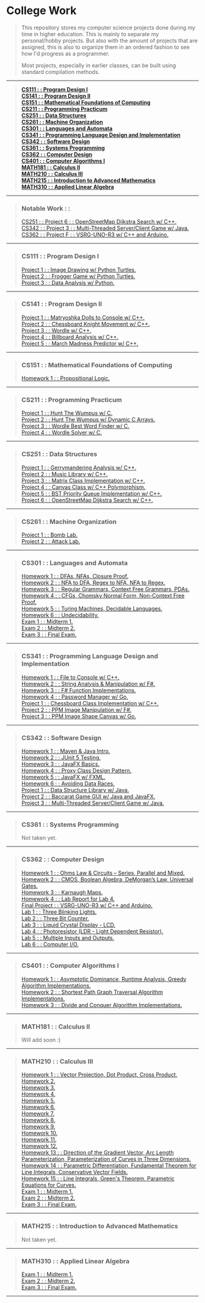 # College Work
> This repository stores my computer science projects done during my time in higher education.
> This is mainly to separate my personal/hobby projects.
> But also with the amount of projects that are assigned,
> this is also to organize them in an ordered fashion to see how I'd progress as a programmer.
> 
> Most projects, especially in earlier classes, can be built using standard compilation methods.
---
> [**CS111 : : Program Design I**](#cs111---program-design-i "CS111")   
> [**CS141 : : Program Design II**](#cs141---program-design-ii "CS141")  
> [**CS151 : : Mathematical Foundations of Computing**](#cs151---mathematical-foundations-of-computing "CS151")  
> [**CS211 : : Programming Practicum**](#cs211---programming-practicum "CS211")  
> [**CS251 : : Data Structures**](#cs251---data-structures "CS251")  
> [**CS261 : : Machine Organization**](#cs261---machine-organization "CS261")  
> [**CS301 : : Languages and Automata**](#cs301---languages-and-automata "CS301")  
> [**CS341 : : Programming Language Design and Implementation**](#cs341---programming-language-design-and-implementation "CS341")  
> [**CS342 : : Software Design**](#cs342---software-design "CS342")  
> [**CS361 : : Systems Programming**](#cs361---systems-programming "CS361")  
> [**CS362 : : Computer Design**](#cs362---computer-design "CS362")  
> [**CS401 : : Computer Algorithms I**](#cs401---computer-algorithms-i "CS401")  
> [**MATH181 : : Calculus II**](#math181---calculus-ii "MATH181")  
> [**MATH210 : : Calculus III**](#math210---calculus-iii "MATH210")  
> [**MATH215 : : Introduction to Advanced Mathematics**](#math215---introduction-to-advanced-mathematics "MATH215")  
> [**MATH310 : : Applied Linear Algebra**](#math310---applied-linear-algebra "MATH310")
---  
> ### Notable Work : :  
> [CS251 : : Project 6 : : OpenStreetMap Dijkstra Search w/ C++.](https://github.com/typeRYOON/College-Work/tree/main/CS251/Project-6 "CS251-Project-6")  
> [CS342 : : Project 3 : : Multi-Threaded Server/Client Game w/ Java.](https://github.com/typeRYOON/College-Work/tree/main/CS342/Projects/Project-3 "Project 3")  
> [CS362 : : Project F : : VSRG-UNO-R3 w/ C++ and Arduino.](https://github.com/typeRYOON/VSRG-UNO-R3 "VSRG-UNO-R3")  
---
> ### CS111 : : Program Design I
> [Project 1 : : Image Drawing w/ Python Turtles.](https://github.com/typeRYOON/College-Work/tree/main/CS111/Project-1 "CS111-Project-1")  
> [Project 2 : : Frogger Game w/ Python Turtles.](https://github.com/typeRYOON/College-Work/tree/main/CS111/Project-2 "CS111-Project-2")  
> [Project 3 : : Data Analysis w/ Python.](https://github.com/typeRYOON/College-Work/tree/main/CS111/Project-3 "CS111-Project-3")
---
> ### CS141 : : Program Design II
> [Project 1 : : Matryoshka Dolls to Console w/ C++.](https://github.com/typeRYOON/College-Work/blob/main/CS141/Project-1 "CS141-Project-1")  
> [Project 2 : : Chessboard Knight Movement w/ C++.](https://github.com/typeRYOON/College-Work/blob/main/CS141/Project-2 "CS141-Project-2")  
> [Project 3 : : Wordle w/ C++.](https://github.com/typeRYOON/College-Work/blob/main/CS141/Project-3 "CS141-Project-3")  
> [Project 4 : : Billboard Analysis w/ C++.](https://github.com/typeRYOON/College-Work/blob/main/CS141/Project-4 "CS141-Project-4")  
> [Project 5 : : March Madness Predictor w/ C++.](https://github.com/typeRYOON/College-Work/blob/main/CS141/Project-5 "CS141-Project-5")
---
> ### CS151 : : Mathematical Foundations of Computing
> [Homework 1 : : Propositional Logic.](https://github.com/typeRYOON/College-Work/blob/main/CS151/Homework/HW-1/CS151-HW-1.pdf "CS151-HW-1")
---
> ### CS211 : : Programming Practicum
> [Project 1 : : Hunt The Wumpus w/ C.](https://github.com/typeRYOON/College-Work/tree/main/CS211/Project-1 "CS211-Project-1")  
> [Project 2 : : Hunt The Wumpus w/ Dynamic C Arrays.](https://github.com/typeRYOON/College-Work/tree/main/CS211/Project-2 "CS211-Project-2")  
> [Project 3 : : Wordle Best Word Finder w/ C.](https://github.com/typeRYOON/College-Work/tree/main/CS211/Project-3 "CS211-Project-3")  
> [Project 4 : : Wordle Solver w/ C.](https://github.com/typeRYOON/College-Work/blob/main/CS211/Project-4 "CS211-Project-4")
---
> ### CS251 : : Data Structures
> [Project 1 : : Gerrymandering Analysis w/ C++.](https://github.com/typeRYOON/College-Work/tree/main/CS251/Project-1 "CS251-Project-1")  
> [Project 2 : : Music Library w/ C++.](https://github.com/typeRYOON/College-Work/tree/main/CS251/Project-2 "CS251-Project-2")  
> [Project 3 : : Matrix Class Implementation w/ C++.](https://github.com/typeRYOON/College-Work/tree/main/CS251/Project-3 "CS251-Project-3")  
> [Project 4 : : Canvas Class w/ C++ Polymorphism.](https://github.com/typeRYOON/College-Work/tree/main/CS251/Project-4 "CS251-Project-4")  
> [Project 5 : : BST Priority Queue Implementation w/ C++.](https://github.com/typeRYOON/College-Work/tree/main/CS251/Project-5 "CS251-Project-5")  
> [Project 6 : : OpenStreetMap Dijkstra Search w/ C++.](https://github.com/typeRYOON/College-Work/tree/main/CS251/Project-6 "CS251-Project-6")  
---
> ### CS261 : : Machine Organization
> [Project 1 : : Bomb Lab.](https://github.com/typeRYOON/College-Work/tree/main/CS261/Bomb-Lab "CS261-Project-1")  
> [Project 2 : : Attack Lab.](https://github.com/typeRYOON/College-Work/tree/main/CS261/Attack-Lab "CS261-Project-2")
---
> ### CS301 : : Languages and Automata
> [Homework 1 : : DFAs, NFAs, Closure Proof.](https://github.com/typeRYOON/College-Work/blob/main/CS301/Homework/HW-1/CS301-HW-1.pdf "CS301-HW-1")  
> [Homework 2 : : NFA to DFA, Regex to NFA, NFA to Regex.](https://github.com/typeRYOON/College-Work/blob/main/CS301/Homework/HW-2/CS401-HW-2.pdf "CS301-HW-2")  
> [Homework 3 : : Regular Grammars, Context Free Grammars, PDAs.](https://github.com/typeRYOON/College-Work/blob/main/CS301/Homework/HW-3/CS301-HW-3.pdf "CS301-HW-3")  
> [Homework 4 : : CFGs, Chomsky Normal Form, Non-Context Free Proof.](https://github.com/typeRYOON/College-Work/blob/main/CS301/Homework/HW-4/CS301-HW-4.pdf "CS301-HW-4")  
> [Homework 5 : : Turing Machines, Decidable Languages.](https://github.com/typeRYOON/College-Work/blob/main/CS301/Homework/HW-5/CS301-HW-5.pdf "CS301-HW-5")  
> [Homework 6 : : Undecidability.](https://github.com/typeRYOON/College-Work/blob/main/CS301/Homework/HW-6/CS401-HW-6.pdf "CS301-HW-6")  
> [Exam 1 : : Midterm 1.](https://github.com/typeRYOON/College-Work/blob/main/CS301/Exams/Exam-1/CS301-Exam-1.pdf "CS301-Exam-1")  
> [Exam 2 : : Midterm 2.](https://github.com/typeRYOON/College-Work/blob/main/CS301/Exams/Exam-2/CS301-Exam-2.pdf "CS301-Exam-2")  
> [Exam 3 : : Final Exam.](https://github.com/typeRYOON/College-Work/blob/main/CS301/Exams/Exam-3/CS301-Exam-3.pdf "CS301-Exam-3")  
---
> ### CS341 : : Programming Language Design and Implementation
> [Homework 1 : : File to Console w/ C++.](https://github.com/typeRYOON/College-Work/tree/main/CS341/Homework/HW-1 "CS341-HW-1")  
> [Homework 2 : : String Analysis & Manipulation w/ F#.](https://github.com/typeRYOON/College-Work/tree/main/CS341/Homework/HW-2 "CS341-HW-2")  
> [Homework 3 : : F# Function Implementations.](https://github.com/typeRYOON/College-Work/tree/main/CS341/Homework/HW-3 "CS341-HW-3")  
> [Homework 4 : : Password Manager w/ Go.](https://github.com/typeRYOON/College-Work/tree/main/CS341/Homework/HW-4 "CS341-HW-4")  
> [Project 1 : : Chessboard Class Implementation w/ C++.](https://github.com/typeRYOON/College-Work/tree/main/CS341/Projects/Project-1 "CS341-Project-1")  
> [Project 2 : : PPM Image Manipulation w/ F#.](https://github.com/typeRYOON/College-Work/tree/main/CS341/Projects/Project-2 "CS341-Project-2")  
> [Project 3 : : PPM Image Shape Canvas w/ Go.](https://github.com/typeRYOON/College-Work/tree/main/CS341/Projects/Project-3 "CS341-Project-3")  
---
> ### CS342 : : Software Design
> [Homework 1 : : Maven & Java Intro.](https://github.com/typeRYOON/College-Work/blob/main/CS342/Homework/HW-1 "CS342-HW-1")  
> [Homework 2 : : JUnit 5 Testing.](https://github.com/typeRYOON/College-Work/blob/main/CS342/Homework/HW-2 "CS342-HW-2")  
> [Homework 3 : : JavaFX Basics.](https://github.com/typeRYOON/College-Work/blob/main/CS342/Homework/HW-3 "CS342-HW-3")  
> [Homework 4 : : Proxy Class Design Pattern.](https://github.com/typeRYOON/College-Work/blob/main/CS342/Homework/HW-4 "CS342-HW-4")  
> [Homework 5 : : JavaFX w/ FXML.](https://github.com/typeRYOON/College-Work/blob/main/CS342/Homework/HW-5 "CS342-HW-5")  
> [Homework 6 : : Avoiding Data Races.](https://github.com/typeRYOON/College-Work/blob/main/CS342/Homework/HW-6 "CS342-HW-6")  
> [Project 1 : : Data Structure Library w/ Java.](https://github.com/typeRYOON/College-Work/tree/main/CS342/Projects/Project-1 "Project 1")  
> [Project 2 : : Baccarat Game GUI w/ Java and JavaFX.](https://github.com/typeRYOON/College-Work/tree/main/CS342/Projects/Project-2 "Project 2")  
> [Project 3 : : Multi-Threaded Server/Client Game w/ Java.](https://github.com/typeRYOON/College-Work/tree/main/CS342/Projects/Project-3 "Project 3")  
---
> ### CS361 : : Systems Programming
> Not taken yet.
---
> ### CS362 : : Computer Design
> [Homework 1 : :  Ohms Law & Circuits – Series, Parallel and Mixed.](https://github.com/typeRYOON/College-Work/tree/main/CS362/Homework/HW-1/CS362-HW-1.pdf "CS362-HW-1")  
> [Homework 2 : : CMOS, Boolean Algebra, DeMorgan’s Law, Universal Gates.](https://github.com/typeRYOON/College-Work/tree/main/CS362/Homework/HW-2/CS362-HW-2.pdf "CS362-HW-2")  
> [Homework 3 : : Karnaugh Maps.](https://github.com/typeRYOON/College-Work/tree/main/CS362/Homework/HW-3/CS362-HW-3.pdf "CS362-HW-3")  
> [Homework 4 : : Lab Report for Lab 4.](https://github.com/typeRYOON/College-Work/tree/main/CS362/Homework/HW-4/CS362-HW-4.pdf "CS362-HW-4")  
> [Final Project : : VSRG-UNO-R3 w/ C++ and Arduino.](https://github.com/typeRYOON/VSRG-UNO-R3 "VSRG-UNO-R3")  
> [Lab 1 : : Three Blinking Lights.](https://github.com/typeRYOON/College-Work/tree/main/CS362/Labs/Lab-01 "CS362-Lab-1")  
> [Lab 2 : : Three Bit Counter.](https://github.com/typeRYOON/College-Work/tree/main/CS362/Labs/Lab-02 "CS362-Lab-2")  
> [Lab 3 : : Liquid Crystal Display - LCD.](https://github.com/typeRYOON/College-Work/tree/main/CS362/Labs/Lab-03 "CS362-Lab-3")  
> [Lab 4 : : Photoresistor (LDR - Light Dependent Resistor).](https://github.com/typeRYOON/College-Work/tree/main/CS362/Labs/Lab-04 "CS362-Lab-4")  
> [Lab 5 : : Multiple Inputs and Outputs.](https://github.com/typeRYOON/College-Work/tree/main/CS362/Labs/Lab-05 "CS362-Lab-5")  
> [Lab 6 : : Computer I/O.](https://github.com/typeRYOON/College-Work/tree/main/CS362/Labs/Lab-06 "CS362-Lab-6")
---
> ### CS401 : : Computer Algorithms I
> [Homework 1 : : Asymptotic Dominance, Runtime Analysis, Greedy Algorithm Implementations.](https://github.com/typeRYOON/College-Work/blob/main/CS401/HW-1/CS401-HW-1.pdf "CS401-HW-1")  
> [Homework 2 : : Shortest Path Graph Traversal Algorithm Implementations.](https://github.com/typeRYOON/College-Work/blob/main/CS401/HW-2/CS401-HW-2.pdf "CS401-HW-2")  
> [Homework 3 : : Divide and Conquer Algorithm Implementations.](https://github.com/typeRYOON/College-Work/blob/main/CS401/HW-3/CS401-HW-3.pdf "CS401-HW-3")
---
> ### MATH181 : : Calculus II
> Will add soon :)
---
> ### MATH210 : : Calculus III
> [Homework 1 : : Vector Projection, Dot Product, Cross Product.](https://github.com/typeRYOON/College-Work/tree/main/MATH210/Homework/HW-01/MATH210-HW-01.pdf "MATH210-HW-1")  
> [Homework 2.](https://github.com/typeRYOON/College-Work/tree/main/MATH210/Homework/HW-02/MATH210-HW-02.pdf "MATH210-HW-2")  
> [Homework 3.](https://github.com/typeRYOON/College-Work/tree/main/MATH210/Homework/HW-03/MATH210-HW-03.pdf "MATH210-HW-3")  
> [Homework 4.](https://github.com/typeRYOON/College-Work/tree/main/MATH210/Homework/HW-04/MATH210-HW-04.pdf "MATH210-HW-4")  
> [Homework 5.](https://github.com/typeRYOON/College-Work/tree/main/MATH210/Homework/HW-05/MATH210-HW-05.pdf "MATH210-HW-5")  
> [Homework 6.](https://github.com/typeRYOON/College-Work/tree/main/MATH210/Homework/HW-06/MATH210-HW-06.pdf "MATH210-HW-6")  
> [Homework 7.](https://github.com/typeRYOON/College-Work/tree/main/MATH210/Homework/HW-07/MATH210-HW-07.pdf "MATH210-HW-7")  
> [Homework 8.](https://github.com/typeRYOON/College-Work/tree/main/MATH210/Homework/HW-08/MATH210-HW-08.pdf "MATH210-HW-8")  
> [Homework 9.](https://github.com/typeRYOON/College-Work/tree/main/MATH210/Homework/HW-09/MATH210-HW-09.pdf "MATH210-HW-9")  
> [Homework 10.](https://github.com/typeRYOON/College-Work/tree/main/MATH210/Homework/HW-10/MATH210-HW-10.pdf "MATH210-HW-10")  
> [Homework 11.](https://github.com/typeRYOON/College-Work/tree/main/MATH210/Homework/HW-11/MATH210-HW-11.pdf "MATH210-HW-11")  
> [Homework 12.](https://github.com/typeRYOON/College-Work/tree/main/MATH210/Homework/HW-12/MATH210-HW-12.pdf "MATH210-HW-12")  
> [Homework 13 : : Direction of the Gradient Vector, Arc Length Parameterization, Parameterization of Curves in Three Dimensions.](https://github.com/typeRYOON/College-Work/tree/main/MATH210/Homework/HW-13/MATH210-HW-13.pdf "MATH210-HW-13")  
> [Homework 14 : : Parametric Differentiation, Fundamental Theorem for Line Integrals, Conservative Vector Fields.](https://github.com/typeRYOON/College-Work/tree/main/MATH210/Homework/HW-14/MATH210-HW-14.pdf "MATH210-HW-14")  
> [Homework 15 : : Line Integrals, Green's Theorem, Parametric Equations for Curves.](https://github.com/typeRYOON/College-Work/tree/main/MATH210/Homework/HW-15/MATH210-HW-15.pdf "MATH210-HW-15")  
> [Exam 1 : : Midterm 1.](https://github.com/typeRYOON/College-Work/tree/main/MATH210/Exams/Exam-1/MATH210-Exam-1.pdf "MATH210-Exam-1")  
> [Exam 2 : : Midterm 2.](https://github.com/typeRYOON/College-Work/tree/main/MATH210/Exams/Exam-2/MATH210-Exam-2.pdf "MATH210-Exam-2")   
> [Exam 3 : : Final Exam.](https://github.com/typeRYOON/College-Work/tree/main/MATH210/Exams/Exam-3/MATH210-Exam-3.pdf "MATH210-Exam-3")   
---
> ### MATH215 : : Introduction to Advanced Mathematics
> Not taken yet.
---
> ### MATH310 : : Applied Linear Algebra
> [Exam 1 : : Midterm 1.](https://github.com/typeRYOON/College-Work/tree/main/MATH310/Exams/Exam-1/MATH310-Exam-1.pdf "MATH310-Exam-1")  
> [Exam 2 : : Midterm 2.](https://github.com/typeRYOON/College-Work/tree/main/MATH310/Exams/Exam-1/MATH310-Exam-2.pdf "MATH310-Exam-2")   
> [Exam 3 : : Final Exam.](https://github.com/typeRYOON/College-Work/tree/main/MATH310/Exams/Exam-1/MATH310-Exam-3.pdf "MATH310-Exam-3")  
---
